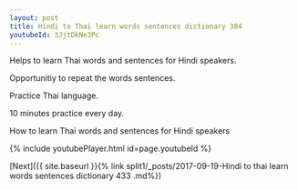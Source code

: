 ```yaml
---
layout: post
title: Hindi to Thai learn words sentences dictionary 384 
youtubeId: 3JjtDkNe3Pc
---
```

 
 
Helps to learn Thai words and sentences for Hindi speakers.

Opportunitiy to repeat the words sentences. 

Practice Thai language. 
 
10 minutes practice every day. 
 
How to learn Thai words and sentences for Hindi speakers 
 
{% include youtubePlayer.html id=page.youtubeId %}
 
 
[Next]({{ site.baseurl }}{% link  split1/_posts/2017-09-19-Hindi to thai learn words sentences dictionary 433 .md%})
 

